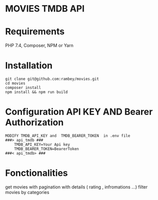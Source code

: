 
# MOVIES TMDB API

# Requirements
   PHP 7.4,
   Composer,
   NPM or Yarn 
 # Installation
    git clone git@github.com:rambey/movies.git
    cd movies
    composer install
    npm install && npm run build
  
# Configuration API KEY AND Bearer Authorization 
    MODIFY TMDB_API_KEY and  TMDB_BEARER_TOKEN  in .env file
    ###> api_tmdb ###
        TMDB_API_KEY=Your Api key        
        TMDB_BEARER_TOKEN=BearerToken
    ###< api_tmdb> ###
    
# Fonctionalities
   get  movies with pagination with details ( rating , infromations ...) 
   filter movies by categories
   
   
